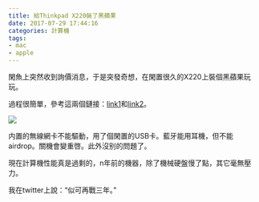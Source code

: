 ```yaml
---
title: 給Thinkpad X220裝了黑蘋果
date: 2017-07-29 17:44:16
categories: 計算機
tags:
- mac
- apple
---
```


閑魚上突然收到詢價消息，于是突發奇想，在閑置很久的X220上裝個黑蘋果玩玩。

過程很簡單，參考這兩個鏈接：[link1](https://www.youtube.com/watch?v=e_VDC-wUXis)和[link2](http://x220.mcdonnelltech.com)。

![](https://ws3.sinaimg.cn/large/006tNbRwly1fwvwwwbzydj30sg0sg7be.jpg)

内置的無線網卡不能驅動，用了個閑置的USB卡。藍牙能用耳機，但不能airdrop。關機會變重啓。此外沒别的問題了。

現在計算機性能真是過剩的，n年前的機器，除了機械硬盤慢了點，其它毫無壓力。

我在twitter上說：“似可再戰三年。”
